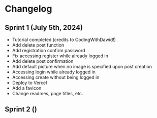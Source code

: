 # Changelog

## Sprint 1 (July 5th, 2024)
- Tutorial completed (credits to CodingWithDawid!)
- Add delete post function
- Add registration confirm password
- Fix accessing register while already logged in
- Add delete post confirmation
- Add default picture when no image is specified upon post creation
- Accessing login while already logged in
- Accessing create without being logged in
- Deploy to Vercel
- Add a favicon
- Change readmes, page titles, etc.


## Sprint 2 ()